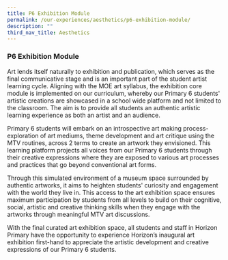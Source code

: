 ```yaml
---
title: P6 Exhibition Module
permalink: /our-experiences/aesthetics/p6-exhibition-module/
description: ""
third_nav_title: Aesthetics
---
```

### **P6 Exhibition Module**
Art lends itself naturally to exhibition and publication, which serves as the final communicative stage and is an important part of the student artist learning cycle. Aligning with the MOE art syllabus, the exhibition core module is implemented on our curriculum, whereby our Primary 6 students' artistic creations are showcased in a school wide platform and not limited to the classroom. The aim is to provide all students an authentic artistic learning experience as both an artist and an audience.

Primary 6 students will embark on an introspective art making process- exploration of art mediums, theme development and art critique using the MTV routines, across 2 terms to create an artwork they envisioned. This learning platform projects all voices from our Primary 6 students through their creative expressions where they are exposed to various art processes and practices that go beyond conventional art forms. 

Through this simulated environment of a museum space surrounded by authentic artworks, it aims to heighten students' curiosity and engagement with the world they live in. This access to the art exhibition space ensures maximum participation by students from all levels to build on their cognitive, social, artistic and creative thinking skills when they engage with the artworks through meaningful MTV art discussions. 

With the final curated art exhibition space, all students and staff in Horizon Primary have the opportunity to experience Horizon’s inaugural art exhibition first-hand to appreciate the artistic development and creative expressions of our Primary 6 students.

